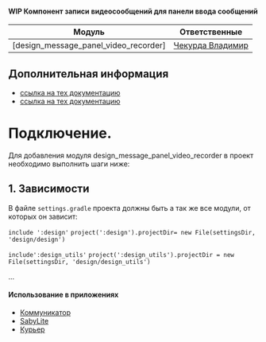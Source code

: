 #### WIP Компонент записи видеосообщений для панели ввода сообщений

|Модуль|Ответственные|
|------|-------------|
|[design_message_panel_video_recorder]|[Чекурда Владимир](https://online.sbis.ru/person/0fe3e077-6d50-431c-9353-f630fc789877)|

## Дополнительная информация
- [ссылка на тех документацию](https://online.sbis.ru/shared/disk/26577907-852b-4c0a-92b2-c34f003a71ed)
- [ссылка на тех документацию](https://online.sbis.ru/shared/disk/df217e22-4927-4a1c-b74a-7a1c6d494b83)

# Подключение.

Для добавления модуля design_message_panel_video_recorder в проект необходимо выполнить шаги ниже:

## 1. Зависимости
В файле `settings.gradle` проекта должны быть а так же все модули, от которых он зависит:

`include ':design'`
`project(':design').projectDir= new File(settingsDir, 'design/design')`

`include':design_utils'`
`project(':design_utils').projectDir = new File(settingsDir, 'design/design_utils')`

...

#### Использование в приложениях
- [Коммуникатор](https://git.sbis.ru/mobileworkspace/apps/droid/communicator)
- [SabyLite](https://git.sbis.ru/mobileworkspace/apps/droid/sabylite)
- [Курьер](https://git.sbis.ru/mobileworkspace/apps/droid/courier)